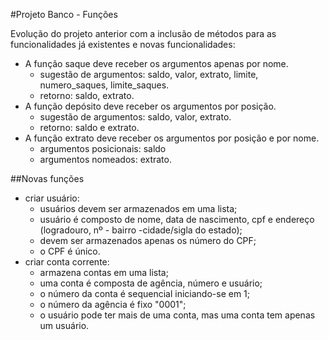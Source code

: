 #Projeto Banco - Funções

Evolução do projeto anterior com a inclusão de métodos para as funcionalidades já existentes e novas funcionalidades:

 - A função saque deve receber os argumentos apenas por nome. 
   - sugestão de argumentos: saldo, valor, extrato, limite, numero_saques, limite_saques.
   - retorno: saldo, extrato.
 - A função depósito deve receber os argumentos por posição.
   - sugestão de argumentos: saldo, valor, extrato.
   - retorno: saldo e extrato.
 - A função extrato deve receber os argumentos por posição e por nome.
   - argumentos posicionais: saldo
   - argumentos nomeados: extrato.

##Novas funções

- criar usuário:
  - usuários devem ser armazenados em uma lista;
  - usuário é composto de nome, data de nascimento, cpf e endereço (logradouro, nº - bairro -cidade/sigla do estado);
  - devem ser armazenados apenas os número do CPF;
  - o CPF é único.
- criar conta corrente:
  - armazena contas em uma lista;
  - uma conta é composta de agência, número e usuário;
  - o número da conta é sequencial iniciando-se em 1;
  - o número da agência é fixo "0001";
  - o usuário pode ter mais de uma conta, mas uma conta tem apenas um usuário.
